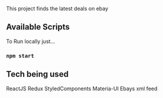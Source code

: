 This project finds the latest deals on ebay

## Available Scripts

To Run locally just...

### `npm start`

## Tech being used
ReactJS
Redux
StyledComponents
Materia-UI
Ebays xml feed

